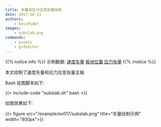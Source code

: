 ```yaml
---
title: 矢量及应力应变张量绘制
date: 2017-10-13
authors:
    - SeisPider
images:
    - subslab.png
commands:
    - psvelo
    - grdvector
---
```

{{% notice info %}}
示例数据:
[速度矢量](/example/ex017/velo.gmt)
[板块位置](/example/ex017/slab.gmt)
[应力张量](/example/ex017/stresstensor.gmt)
{{% /notice %}}

本文绘制了速度矢量和应力应变张量主轴

Bash 绘图脚本如下:

{{< include-code "subslab.sh" bash >}}

绘图效果如下:

{{< figure src="/example/ex017/subslab.png" title="矢量绘制示例" width="800px">}}
